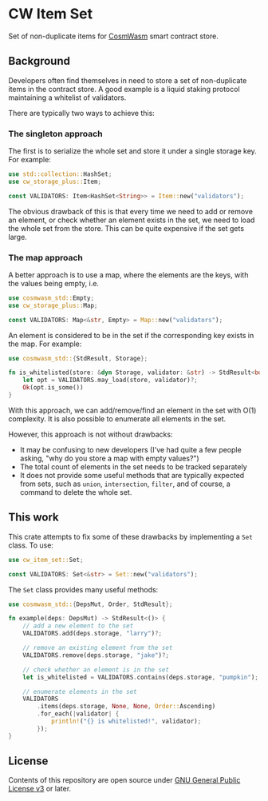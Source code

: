 # CW Item Set

Set of non-duplicate items for [CosmWasm](https://github.com/CosmWasm/cosmwasm) smart contract store.

## Background

Developers often find themselves in need to store a set of non-duplicate items in the contract store. A good example is a liquid staking protocol maintaining a whitelist of validators.

There are typically two ways to achieve this:

### The singleton approach

The first is to serialize the whole set and store it under a single storage key. For example:

```rust
use std::collection::HashSet;
use cw_storage_plus::Item;

const VALIDATORS: Item<HashSet<String>> = Item::new("validators");
```

The obvious drawback of this is that every time we need to add or remove an element, or check whether an element exists in the set, we need to load the whole set from the store. This can be quite expensive if the set gets large.

### The map approach

A better approach is to use a map, where the elements are the keys, with the values being empty, i.e.

```rust
use cosmwasm_std::Empty;
use cw_storage_plus::Map;

const VALIDATORS: Map<&str, Empty> = Map::new("validators");
```

An element is considered to be in the set if the corresponding key exists in the map. For example:

```rust
use cosmwasm_std::{StdResult, Storage};

fn is_whitelisted(store: &dyn Storage, validator: &str) -> StdResult<bool> {
    let opt = VALIDATORS.may_load(store, validator)?;
    Ok(opt.is_some())
}
```

With this approach, we can add/remove/find an element in the set with O(1) complexity. It is also possible to enumerate all elements in the set.

However, this approach is not without drawbacks:

- It may be confusing to new developers (I've had quite a few people asking, "why do you store a map with empty values?")
- The total count of elements in the set needs to be tracked separately
- It does not provide some useful methods that are typically expected from sets, such as `union`, `intersection`, `filter`, and of course, a command to delete the whole set.

## This work

This crate attempts to fix some of these drawbacks by implementing a `Set` class. To use:

```rust
use cw_item_set::Set;

const VALIDATORS: Set<&str> = Set::new("validators");
```

The `Set` class provides many useful methods:

```rust
use cosmwasm_std::{DepsMut, Order, StdResult};

fn example(deps: DepsMut) -> StdResult<()> {
    // add a new element to the set
    VALIDATORS.add(deps.storage, "larry")?;

    // remove an existing element from the set
    VALIDATORS.remove(deps.storage, "jake")?;

    // check whether an element is in the set
    let is_whitelisted = VALIDATORS.contains(deps.storage, "pumpkin");

    // enumerate elements in the set
    VALIDATORS
        .items(deps.storage, None, None, Order::Ascending)
        .for_each(|validator| {
            println!("{} is whitelisted!", validator);
        });
}
```

## License

Contents of this repository are open source under [GNU General Public License v3](https://github.com/st4k3h0us3/cw-plus-plus/blob/master/LICENSE) or later.
